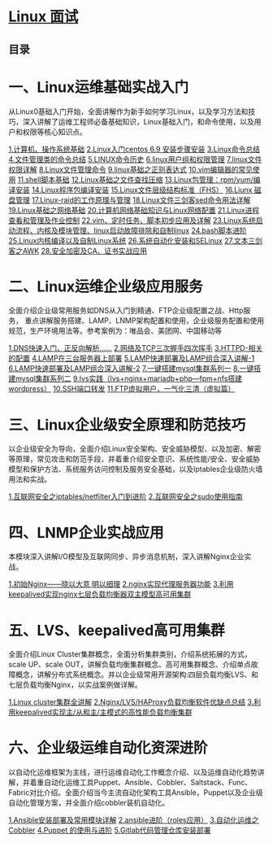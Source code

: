 # [Linux 面试](https://github.com/stevenli91748/Linux/blob/master/interview.md)


目录
---

 # 一、Linux运维基础实战入门
 
 从Linux0基础入门开始，全面讲解作为新手如何学习Linux，以及学习方法和技巧，深入讲解了运维工程师必备基础知识，Linux基础入门，和命令使用，以及用户和权限等核心知识点。
 
[1.计算机、操作系统基础](http://www.178linux.com/87011)
[2.Linux入门centos 6.9 安装步骤安装](http://www.178linux.com/76598)
[3.Linux命令总结](http://www.178linux.com/86881)
[4.文件管理类的命令总结](http://www.178linux.com/86375)
[5.LINUX命令历史](http://www.178linux.com/77049)
[6.linux用户组和权限管理](http://www.178linux.com/83210)
[7.linux文件权限详解](http://www.178linux.com/72428)
[8.Linux文件管理命令](http://www.178linux.com/86375)
[9.linux基础之正则表达式](http://www.178linux.com/86949)
[10.vim编辑器的常见使用](http://www.178linux.com/83296)
[11.shell脚本基础](http://www.178linux.com/73749)
[12.Linux基础之文件查找压缩](http://www.178linux.com/36602)
[13.Linux包管理：rpm/yum/编译安装](http://www.178linux.com/44835)
[14.Linux程序包编译安装](http://www.178linux.com/74212)
[15.Linux文件层级结构标准（FHS）](http://www.178linux.com/62805)
[16.Liunx 磁盘管理](http://www.178linux.com/85180)
[17.Linux-raid的工作原理与管理](http://www.178linux.com/78445)
[18.Linux文件三剑客sed命令用法详解](http://www.178linux.com/78465)
[19.Linux基础之网络基础](http://www.178linux.com/43559)
[20.计算机网络基础知识与Linux网络配置](http://www.178linux.com/59030)
[21.Linux进程查看和管理及作业控制](http://www.178linux.com/48528)
[22.vim、定时任务、脚本初步应用及详解](http://www.178linux.com/62643)
[23.Linux系统启动流程、内核及模块管理、linux启动故障排除和自制linux](http://www.178linux.com/49705)
[24.bash脚本进阶](http://www.178linux.com/76657)
[25.Linux内核编译以及自制Linux系统](http://www.178linux.com/48275)
[26.系统自动化安装和SELinux](http://www.178linux.com/49220)
[27.文本三剑客之AWK](http://www.178linux.com/81635)
[28.安全加密及CA、证书实战应用](http://www.178linux.com/49857)

# 二、Linux运维企业级应用服务

全面介绍企业级常用服务如DNS从入门到精通、FTP企业级配置之战、Http服务， 重点讲解服务搭建、LAMP、LNMP架构配置和使用，企业级服务配置和使用规范，生产环境用法等。参考案例为：唯品会、美团网、中国移动等

[1.DNS快速入门、正反向解析……](http://www.178linux.com/77393)
[2.网络及TCP三次握手四次挥手](http://www.178linux.com/74829)
[3.HTTPD-相关的配置](http://www.178linux.com/85616)
[4.LAMP在三台服务器上部署](http://www.178linux.com/77773)
[5.LAMP快速部署及LAMP组合深入讲解-1](http://www.178linux.com/77505)
[6.LAMP快速部署及LAMP组合深入讲解-2](http://www.178linux.com/77508)
[7.一键搭建mysql集群系列一](http://www.178linux.com/75402)
[8.一键搭建mysql集群系列二](http://www.178linux.com/77508)
[9.lvs实践（lvs+nginx+mariadb+php—fpm+nfs搭建wordpress）](http://www.178linux.com/65445)
[10.SSH端口转发](http://www.178linux.com/86872)
[11.FTP虚拟用户，一气化三清（虚拟篇）]()

# 三、Linux企业级安全原理和防范技巧

以企业级安全为导向，全面介绍Linux安全架构、安全威胁模型、以及加密、解密等原理，常见攻击和防范手段，并着重介绍安全意识、系统性能/安全、安全威胁模型和保护方法、系统服务访问控制及服务安全基础，以及Iptables企业级防火墙用法和实战。

[1.互联网安全之iptables/netfilter入门到进阶](http://www.178linux.com/74849)
[2.互联网安全之sudo使用指南](http://www.178linux.com/5302)

# 四、LNMP企业实战应用

本模块深入讲解I/O模型及互联网同步、异步消息机制，深入讲解Nginx企业实战。

[1.初始Nginx——晓以大意 明以细理](http://www.178linux.com/86877)
[2.nginx实现代理服务器功能](http://www.178linux.com/78711)
[3.利用keepalived实现nginx七层负载均衡器双主模型高可用集群](http://www.178linux.com/79340)

# 五、LVS、keepalived高可用集群

全面介绍Linux Cluster集群概念，全面分析集群类别，介绍系统拓展的方式，scale UP、scale OUT，讲解负载均衡集群概念、高可用集群概念、介绍单点故障概念，讲解分布式系统概念。并以企业级常用开源架构:四层负载均衡LVS、和七层负载均衡Nginx，以实战案例做详解。

[1.Linux cluster集群全讲解](http://www.178linux.com/59607)
[2.Nginx/LVS/HAProxy负载均衡软件优缺点总结](http://www.178linux.com/78452)
[3.利用keepalived实现主/从和主/主模式的高性能负载均衡集群](http://www.178linux.com/78548)

# 六、企业级运维自动化资深进阶

以自动化运维框架为主线，进行运维自动化工作概念介绍、以及运维自动化趋势讲解，并着重自动化运维工具Puppet、Ansible、Cobbler、Saltstack、Func、Fabric对比介绍。全面介绍当今主流自动化架构工具Ansible，Puppet以及企业级自动化管理方案，并全面介绍cobbler装机自动化。

[1.Ansible安装部署及常用模块详解](http://www.178linux.com/79792)
[2.ansible进阶（roles应用）](http://www.178linux.com/65914)
[3.自动化运维之Cobbler](http://www.178linux.com/15099)
[4.Puppet 的使用与进阶](http://www.178linux.com/62632)
[5.Gitlab代码管理仓库安装部署](http://www.178linux.com/25895)
